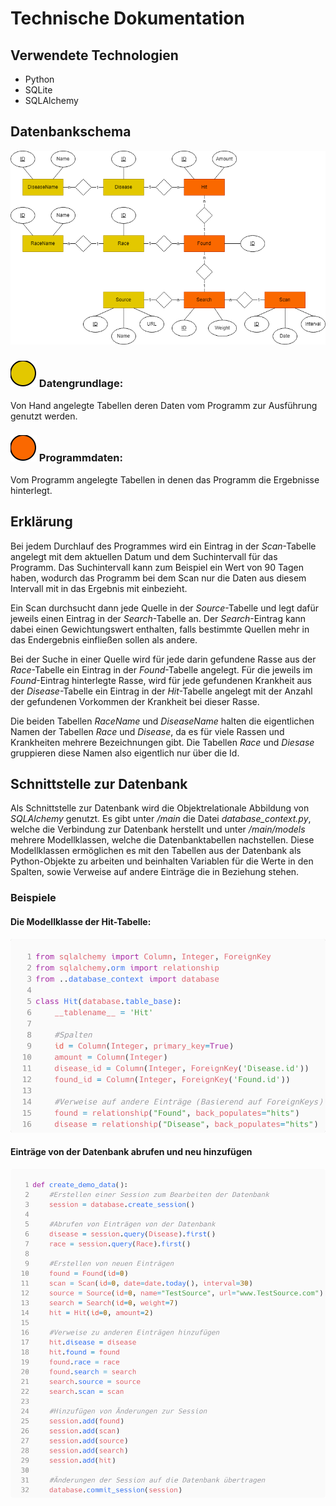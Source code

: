 # Technische Dokumentation

## Verwendete Technologien
<ul>
    <li>Python</li>
    <li>SQLite</li>
    <li>SQLAlchemy</li>
</ul>

## Datenbankschema

![Datenbankschema](Bilder/Datenbank_Entwurf_Englisch_2.png)

### ![circle](Bilder/circle.svg) Datengrundlage:
Von Hand angelegte Tabellen deren Daten vom Programm zur Ausführung genutzt werden.

### ![circle](Bilder/circle2.svg) Programmdaten:
Vom Programm angelegte Tabellen in denen das Programm die Ergebnisse hinterlegt.

## Erklärung
Bei jedem Durchlauf des Programmes wird ein Eintrag in der <em>Scan</em>-Tabelle angelegt mit dem
aktuellen Datum und dem Suchintervall für das Programm. Das Suchintervall kann zum Beispiel ein
Wert von 90 Tagen haben, wodurch das Programm bei dem Scan nur die Daten aus diesem Intervall
mit in das Ergebnis mit einbezieht.<br>

Ein Scan durchsucht dann jede Quelle in der <em>Source</em>-Tabelle und legt dafür jeweils einen Eintrag in der
<em>Search</em>-Tabelle an. Der <em>Search</em>-Eintrag kann dabei einen Gewichtungswert enthalten, falls bestimmte
Quellen mehr in das Endergebnis einfließen sollen als andere.<br>

Bei der Suche in einer Quelle wird für jede darin gefundene Rasse aus der <em>Race</em>-Tabelle ein Eintrag in der <em>Found</em>-Tabelle angelegt. Für die jeweils im <em>Found</em>-Eintrag hinterlegte Rasse, wird für jede gefundenen Krankheit aus der <em>Disease</em>-Tabelle ein Eintrag in der <em>Hit</em>-Tabelle angelegt mit der Anzahl der gefundenen Vorkommen der Krankheit bei dieser Rasse.<br>

Die beiden Tabellen <em>RaceName</em> und <em>DiseaseName</em> halten die eigentlichen Namen der Tabellen <em>Race</em> und <em>Disease</em>, da es für viele Rassen und Krankheiten mehrere Bezeichnungen gibt. Die Tabellen <em>Race</em> und <em>Diesase</em> gruppieren diese Namen also eigentlich nur über die Id.

## Schnittstelle zur Datenbank
Als Schnittstelle zur Datenbank wird die Objektrelationale Abbildung von <em>SQLAlchemy</em> genutzt. Es gibt
unter <em>/main</em> die Datei <em>database_context.py</em>, welche die Verbindung zur Datenbank herstellt und
unter <em>/main/models</em> mehrere Modellklassen, welche die Datenbanktabellen nachstellen. Diese
Modellklassen ermöglichen es mit den Tabellen aus der Datenbank als Python-Objekte zu arbeiten
und beinhalten Variablen für die Werte in den Spalten, sowie Verweise auf andere Einträge die in
Beziehung stehen.

### Beispiele
#### Die Modellklasse der Hit-Tabelle:
![Modellklasse](Bilder/Modellklasse_Hit.png)

#### Einträge von der Datenbank abrufen und neu hinzufügen
![Datenbank](Bilder/Datenbank_Demo_Daten.png)
